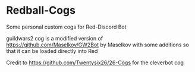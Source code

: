 # Redball-Cogs
Some personal custom cogs for Red-Discord Bot

guildwars2 cog is a modified version of https://github.com/Maselkov/GW2Bot by Maselkov with some additions so that it can be loaded directly into Red

Credit to https://github.com/Twentysix26/26-Cogs for the cleverbot cog

